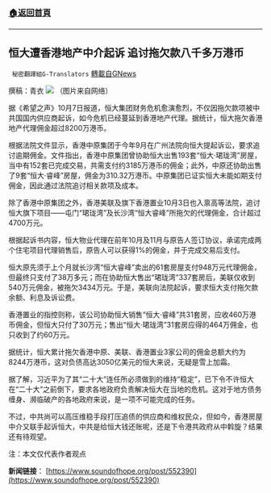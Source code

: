 ###  [:house:返回首頁](https://github.com/ourhimalayas/txt)
---


## 恒大遭香港地产中介起诉 追讨拖欠款八千多万港币
` 秘密翻譯組G-Translators` [轉載自GNews](https://gnews.org/zh-hans/1578750/)

撰稿：青衣
![](https://assets.gnews.org/wp-content/uploads/2021/10/图片1-18.png)
（图片来自网络）

据《希望之声》10月7日报道，恒大集团财务危机愈演愈烈，不仅因拖欠款项被中共国国内供应商起诉，如今危机已经蔓延到香港地产代理。据统计，恒大拖欠香港地产代理佣金超过8200万港币。

根据法院文件显示，香港中原集团于今年9月在广州法院向恒大提起诉讼，要求追讨逾期佣金。文件指出，香港中原集团曾协助恒大出售193套“恒大·珺珑湾”房屋，当中有152套已完成交易，共需支付约3185万港币的佣金；此外，中原还协助出售了9套“恒大·睿峰”房屋，佣金为310.32万港币。中原集团已证实恒大未能如期支付佣金，因此通过法院追讨相关款项及成本。

除了香港中原集团之外，香港美联及旗下香港置业10月3日也入禀高等法院，追讨恒大旗下项目——屯门“珺珑湾”及长沙湾“恒大睿峰”所拖欠的代理佣金，合计超过4700万元。

根据起诉书内容，恒大物业代理在前年10月及11月与原告人签订协议，承诺完成两个住宅项目代理销售后，原告人可以获得1%的佣金，并于完成交易后支付。

恒大原先须于上个月就长沙湾“恒大睿峰”卖出的61套房屋支付948万元代理佣金，但最终只支付了38万多元；而在协助恒大售出“珺珑湾”337套房后，美联仅收到540万元佣金，被拖欠3434万元。于是，美联向法院起诉，要求恒大支付拖欠款余额、利息及诉讼费。

香港置业的指控则称，该公司协助恒大销售“恒大·睿峰”共31套房，应收460万港币佣金，但恒大只付了30万元；售出“恒大·珺珑湾”31套房应得的464万佣金，也只收到了约60万元。

据统计，恒大累计拖欠香港中原、美联、香港置业3家公司的佣金总额大约为8244万港币，这对负债高达3050亿美元的恒大来说，无疑是雪上加霜。

据了解，习近平为了其“二十大”连任所必须做到的维持“稳定”，已下令不许恒大在“二十大”之前倒下，要求各地政府负责解决恒大在当地的危机。这对于地方债务缠身、濒临破产的各地政府来说，是一项不可能完成的任务。

不过，中共尚可以高压维稳手段打压追债的供应商和维权民众，但如今，香港房屋中介又联手起诉恒大，中共是给恒大钱还账呢，还是下令港共政府从中斡旋？结果还有待观望。

注：本文仅代表作者观点

**新闻链接**： [https://www.soundofhope.org/post/552390](https://www.soundofhope.org/post/552390)
